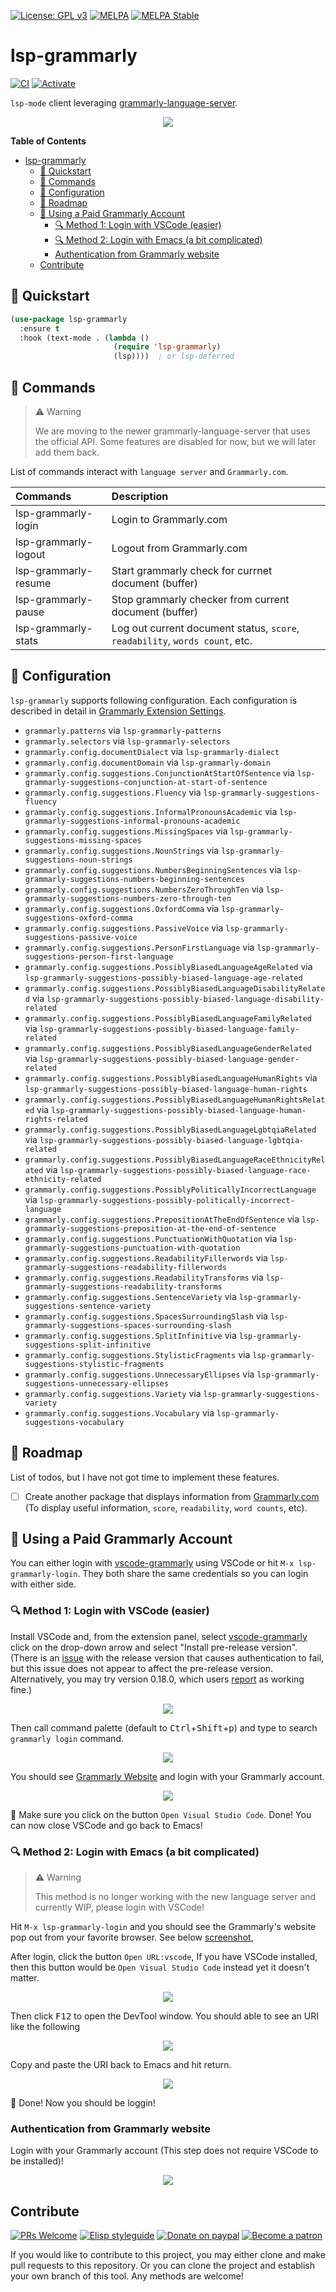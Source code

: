 [![License: GPL v3](https://img.shields.io/badge/License-GPL%20v3-blue.svg)](https://www.gnu.org/licenses/gpl-3.0)
[![MELPA](https://melpa.org/packages/lsp-grammarly-badge.svg)](https://melpa.org/#/lsp-grammarly)
[![MELPA Stable](https://stable.melpa.org/packages/lsp-grammarly-badge.svg)](https://stable.melpa.org/#/lsp-grammarly)

# lsp-grammarly

[![CI](https://github.com/emacs-grammarly/lsp-grammarly/actions/workflows/test.yml/badge.svg)](https://github.com/emacs-grammarly/lsp-grammarly/actions/workflows/test.yml)
[![Activate](https://github.com/emacs-grammarly/lsp-grammarly/actions/workflows/activate.yml/badge.svg)](https://github.com/emacs-grammarly/lsp-grammarly/actions/workflows/activate.yml)

`lsp-mode` client leveraging [grammarly-language-server](https://github.com/emacs-grammarly/grammarly-language-server).

<p align="center"><img src="./etc/screenshot.png"/></p>

<!-- markdown-toc start - Don't edit this section. Run M-x markdown-toc-refresh-toc -->
**Table of Contents**

- [lsp-grammarly](#lsp-grammarly)
    - [💾 Quickstart](#💾-quickstart)
    - [📇 Commands](#📇-commands)
    - [🔧 Configuration](#🔧-configuration)
    - [📝 Roadmap](#📝-roadmap)
    - [💸 Using a Paid Grammarly Account](#💸-using-a-paid-grammarly-account)
        - [🔍 Method 1: Login with VSCode (easier)](#🔍-method-1-login-with-vscode-easier)
        - [🔍 Method 2: Login with Emacs (a bit complicated)](#🔍-method-2-login-with-emacs-a-bit-complicated)
        - [Authentication from Grammarly website](#authentication-from-grammarly-website)
    - [Contribute](#contribute)

<!-- markdown-toc end -->

## 💾 Quickstart

```el
(use-package lsp-grammarly
  :ensure t
  :hook (text-mode . (lambda ()
                       (require 'lsp-grammarly)
                       (lsp))))  ; or lsp-deferred
```

## 📇 Commands

> ⚠️ Warning
> 
> We are moving to the newer grammarly-language-server that uses the official
> API. Some features are disabled for now, but we will later add them back.

List of commands interact with `language server` and `Grammarly.com`.

| Commands             | Description                                                                  |
|:---------------------|:-----------------------------------------------------------------------------|
| lsp-grammarly-login  | Login to Grammarly.com                                                       |
| lsp-grammarly-logout | Logout from Grammarly.com                                                    |
| lsp-grammarly-resume | Start grammarly check for currnet document (buffer)                          |
| lsp-grammarly-pause  | Stop grammarly checker from current document (buffer)                        |
| lsp-grammarly-stats  | Log out current document status, `score`, `readability`, `words count`, etc. |

## 🔧 Configuration

`lsp-grammarly` supports following configuration. Each configuration is described in
detail in [Grammarly Extension Settings](https://github.com/emacs-grammarly/grammarly-language-server/blob/main/extension/package.json).

* `grammarly.patterns` via `lsp-grammarly-patterns`
* `grammarly.selectors` via `lsp-grammarly-selectors`
* `grammarly.config.documentDialect` via `lsp-grammarly-dialect`
* `grammarly.config.documentDomain` via `lsp-grammarly-domain`
* `grammarly.config.suggestions.ConjunctionAtStartOfSentence` via `lsp-grammarly-suggestions-conjunction-at-start-of-sentence`
* `grammarly.config.suggestions.Fluency` via `lsp-grammarly-suggestions-fluency`
* `grammarly.config.suggestions.InformalPronounsAcademic` via `lsp-grammarly-suggestions-informal-pronouns-academic`
* `grammarly.config.suggestions.MissingSpaces` via `lsp-grammarly-suggestions-missing-spaces`
* `grammarly.config.suggestions.NounStrings` via `lsp-grammarly-suggestions-noun-strings`
* `grammarly.config.suggestions.NumbersBeginningSentences` via `lsp-grammarly-suggestions-numbers-beginning-sentences`
* `grammarly.config.suggestions.NumbersZeroThroughTen` via `lsp-grammarly-suggestions-numbers-zero-through-ten`
* `grammarly.config.suggestions.OxfordComma` via `lsp-grammarly-suggestions-oxford-comma`
* `grammarly.config.suggestions.PassiveVoice` via `lsp-grammarly-suggestions-passive-voice`
* `grammarly.config.suggestions.PersonFirstLanguage` via `lsp-grammarly-suggestions-person-first-language`
* `grammarly.config.suggestions.PossiblyBiasedLanguageAgeRelated` via `lsp-grammarly-suggestions-possibly-biased-language-age-related`
* `grammarly.config.suggestions.PossiblyBiasedLanguageDisabilityRelated` via `lsp-grammarly-suggestions-possibly-biased-language-disability-related`
* `grammarly.config.suggestions.PossiblyBiasedLanguageFamilyRelated` via `lsp-grammarly-suggestions-possibly-biased-language-family-related`
* `grammarly.config.suggestions.PossiblyBiasedLanguageGenderRelated` via `lsp-grammarly-suggestions-possibly-biased-language-gender-related`
* `grammarly.config.suggestions.PossiblyBiasedLanguageHumanRights` via `lsp-grammarly-suggestions-possibly-biased-language-human-rights`
* `grammarly.config.suggestions.PossiblyBiasedLanguageHumanRightsRelated` via `lsp-grammarly-suggestions-possibly-biased-language-human-rights-related`
* `grammarly.config.suggestions.PossiblyBiasedLanguageLgbtqiaRelated` via `lsp-grammarly-suggestions-possibly-biased-language-lgbtqia-related`
* `grammarly.config.suggestions.PossiblyBiasedLanguageRaceEthnicityRelated` via `lsp-grammarly-suggestions-possibly-biased-language-race-ethnicity-related`
* `grammarly.config.suggestions.PossiblyPoliticallyIncorrectLanguage` via `lsp-grammarly-suggestions-possibly-politically-incorrect-language`
* `grammarly.config.suggestions.PrepositionAtTheEndOfSentence` via `lsp-grammarly-suggestions-preposition-at-the-end-of-sentence`
* `grammarly.config.suggestions.PunctuationWithQuotation` via `lsp-grammarly-suggestions-punctuation-with-quotation`
* `grammarly.config.suggestions.ReadabilityFillerwords` via `lsp-grammarly-suggestions-readability-fillerwords`
* `grammarly.config.suggestions.ReadabilityTransforms` via `lsp-grammarly-suggestions-readability-transforms`
* `grammarly.config.suggestions.SentenceVariety` via `lsp-grammarly-suggestions-sentence-variety`
* `grammarly.config.suggestions.SpacesSurroundingSlash` via `lsp-grammarly-suggestions-spaces-surrounding-slash`
* `grammarly.config.suggestions.SplitInfinitive` via `lsp-grammarly-suggestions-split-infinitive`
* `grammarly.config.suggestions.StylisticFragments` via `lsp-grammarly-suggestions-stylistic-fragments`
* `grammarly.config.suggestions.UnnecessaryEllipses` via `lsp-grammarly-suggestions-unnecessary-ellipses`
* `grammarly.config.suggestions.Variety` via `lsp-grammarly-suggestions-variety`
* `grammarly.config.suggestions.Vocabulary` via `lsp-grammarly-suggestions-vocabulary`

## 📝 Roadmap

List of todos, but I have not got time to implement these features.

- [ ] Create another package that displays information from [Grammarly.com](https://www.grammarly.com/)
(To display useful information, `score`, `readability`, `word counts`, etc).

## 💸 Using a Paid Grammarly Account

You can either login with [vscode-grammarly][]
using VSCode or hit `M-x lsp-grammarly-login`. They both share the same credentials
so you can login with either side.

### 🔍 Method 1: Login with VSCode (easier)

Install VSCode and, from the extension panel, select [vscode-grammarly][]
click on the drop-down arrow and select "Install pre-release version". (There
is an [issue](https://github.com/znck/grammarly/issues/351) with the release
version that causes authentication to fail, but this issue does not appear to
affect the pre-release version. Alternatively, you may try version 0.18.0,
which users [report](https://github.com/znck/grammarly/issues/350#issuecomment-1483848906)
as working fine.)

<p align="center"><img src="./etc/login/vscode-grammarly-extension.png"/></p>

Then call command palette (default to <kbd>Ctrl</kbd>+<kbd>Shift</kbd>+<kbd>p</kbd>)
and type to search `grammarly login` command.

<p align="center"><img src="./etc/login/vscode-grammarly-login.png"/></p>

You should see [Grammarly Website](#authentication-from-grammarly-website) and
login with your Grammarly account.

<p align="center"><img src="./etc/login/open-app-vscode.png"/></p>

🎉 Make sure you click on the button `Open Visual Studio Code`. Done! You
can now close VSCode and go back to Emacs!

### 🔍 Method 2: Login with Emacs (a bit complicated)

> ⚠️ Warning
> 
> This method is no longer working with the new language server and currently
> WIP, please login with VSCode!

Hit `M-x lsp-grammarly-login` and you should see the Grammarly's website pop out
from your favorite browser. See below [screenshot](#authentication-from-grammarly-website),

After login, click the button `Open URL:vscode`, If you have VSCode installed, then
this button would be `Open Visual Studio Code` instead yet it doesn't matter.

<p align="center"><img src="./etc/login/open-url-vscode.png"/></p>

Then click <kbd>F12</kbd> to open the DevTool window. You should able to see
an URI like the following

<p align="center"><img src="./etc/login/external-handler.png"/></p>

Copy and paste the URI back to Emacs and hit return.

<p align="center"><img src="./etc/login/emacs-paste.png"/></p>


🎉 Done! Now you should be loggin!

### Authentication from Grammarly website

Login with your Grammarly account (This step does not require VSCode to be
installed)!

<p align="center"><img src="./etc/login/grammarly-website.png"/></p>

## Contribute

[![PRs Welcome](https://img.shields.io/badge/PRs-welcome-brightgreen.svg)](http://makeapullrequest.com)
[![Elisp styleguide](https://img.shields.io/badge/elisp-style%20guide-purple)](https://github.com/bbatsov/emacs-lisp-style-guide)
[![Donate on paypal](https://img.shields.io/badge/paypal-donate-1?logo=paypal&color=blue)](https://www.paypal.me/jcs090218)
[![Become a patron](https://img.shields.io/badge/patreon-become%20a%20patron-orange.svg?logo=patreon)](https://www.patreon.com/jcs090218)

If you would like to contribute to this project, you may either
clone and make pull requests to this repository. Or you can
clone the project and establish your own branch of this tool.
Any methods are welcome!

[vscode-grammarly]: https://marketplace.visualstudio.com/items?itemName=znck.grammarly
